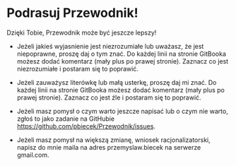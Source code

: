 # Podrasuj Przewodnik!

Dzięki Tobie, Przewodnik może być jeszcze lepszy!

* Jeżeli jakieś wyjasnienie jest niezrozumiałe lub uważasz, że jest niepoprawne, proszę daj o tym znać. Do każdej linii na stronie GitBooka możesz dodać komentarz (mały plus po prawej stronie). Zaznacz co jest niezrozumiałe i postaram się to poprawić.

* Jeżeli zauważysz literówkę lub małą usterkę, proszę daj mi znać. Do każdej linii na stronie GitBooka możesz dodać komentarz (mały plus po prawej stronie). Zaznacz co jest źle i postaram się to poprawić.

* Jeżeli masz pomysł o czym warto jeszcze napisać lub o czym nie warto, zgłoś to jako zadanie na GitHubie https://github.com/pbiecek/Przewodnik/issues.

* Jeżeli masz pomysł na większą zmianę, wniosek racjonalizatorski, napisz do mnie maila na adres przemyslaw.biecek na serwerze gmail.com.
